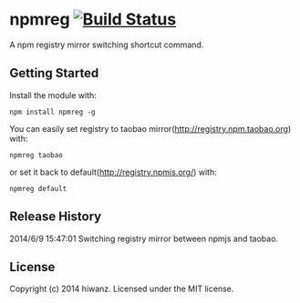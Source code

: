 # npmreg [![Build Status](https://secure.travis-ci.org/hiwanz/npmreg.png?branch=master)](http://travis-ci.org/hiwanz/npmreg)

A npm registry mirror switching shortcut command.

## Getting Started
Install the module with: 

`npm install npmreg -g`

You can easily set registry to taobao mirror(http://registry.npm.taobao.org) with:

`npmreg taobao`

or set it back to default(http://registry.npmjs.org/) with:

`npmreg default`


## Release History
2014/6/9 15:47:01 Switching registry mirror between npmjs and taobao.

## License
Copyright (c) 2014 hiwanz. Licensed under the MIT license.
